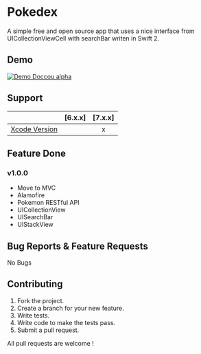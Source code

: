 # Pokedex

A simple free and open source app that uses a nice interface from UICollectionViewCell with searchBar writen in Swift 2. 

## Demo

[![Demo Doccou alpha](https://github.com/mihailsalari/pokedex/blob/master/screen2.png)](https://www.youtube.com/watch?v=9MyiDDkKddw)

## Support

|                       |  [6.x.x]  |  [7.x.x]  | 
| --------------------- |:---------:|:---------:|
| [Xcode Version ][1]   |           |     x     |


[1]: http://developer.apple.com/xcode/


## Feature Done 


### v1.0.0

* Move to MVC
* Alamofire
* Pokemon RESTful API
* UICollectionView
* UISearchBar
* UIStackView

## Bug Reports & Feature Requests

No Bugs

## Contributing

1. Fork the project.
2. Create a branch for your new feature.
3. Write tests.
4. Write code to make the tests pass.
5. Submit a pull request.

All pull requests are welcome !
